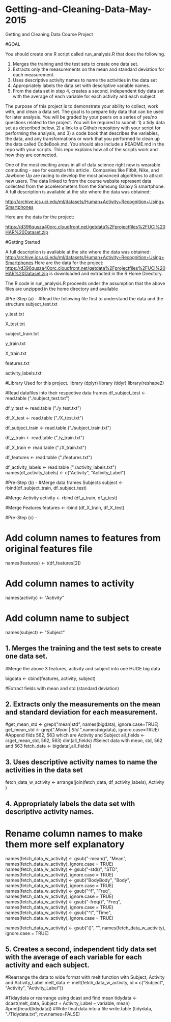 # Getting-and-Cleaning-Data-May-2015
Getting and Cleaning Data Course Project

#GOAL


 You should create one R script called run_analysis.R that does the following. 
1. Merges the training and the test sets to create one data set.
2. Extracts only the measurements on the mean and standard deviation for each measurement. 
3. Uses descriptive activity names to name the activities in the data set
4. Appropriately labels the data set with descriptive variable names. 
5. From the data set in step 4, creates a second, independent tidy data set with the average of each variable for each activity and each subject.

The purpose of this project is to demonstrate your ability to collect, work with, and clean a data set. The goal is to prepare tidy data that can be used for later analysis. You will be graded by your peers on a series of yes/no questions related to the project. You will be required to submit: 1) a tidy data set as described below, 2) a link to a Github repository with your script for performing the analysis, and 3) a code book that describes the variables, the data, and any transformations or work that you performed to clean up the data called CodeBook.md. You should also include a README.md in the repo with your scripts. This repo explains how all of the scripts work and how they are connected. 

One of the most exciting areas in all of data science right now is wearable computing - see for example this article . Companies like Fitbit, Nike, and Jawbone Up are racing to develop the most advanced algorithms to attract new users. The data linked to from the course website represent data collected from the accelerometers from the Samsung Galaxy S smartphone. A full description is available at the site where the data was obtained:

http://archive.ics.uci.edu/ml/datasets/Human+Activity+Recognition+Using+Smartphones

Here are the data for the project:

https://d396qusza40orc.cloudfront.net/getdata%2Fprojectfiles%2FUCI%20HAR%20Dataset.zip

#Getting Started

A full description is available at the site where the data was obtained:
http://archive.ics.uci.edu/ml/datasets/Human+Activity+Recognition+Using+Smartphones
Here are the data for the project:
https://d396qusza40orc.cloudfront.net/getdata%2Fprojectfiles%2FUCI%20HAR%20Dataset.zip 
is downloaded and extracted in the R Home Directory.

The R code in run_analysis.R proceeds under the assumption that the above files are unzipped in the home directory and available

#Pre-Step (a) - 
#Read the following file first to understand the data and the structure
subject_test.txt

y_test.txt

X_test.txt

subject_train.txt

y_train.txt

X_train.txt

features.txt

activity_labels.txt


#Library Used for this project.
library (dplyr)
library (tidyr)
library(reshape2)

#Read datafiles into their respective data frames
df_subject_test <- read.table ("./subject_test.txt")

df_y_test <- read.table ("./y_test.txt")

df_X_test <- read.table ("./X_test.txt")

df_subject_train <- read.table ("./subject_train.txt")

df_y_train <- read.table ("./y_train.txt")

df_X_train <- read.table ("./X_train.txt")

df_features <- read.table ("./features.txt")

df_activity_labels <- read.table ("./activity_labels.txt")
names(df_activity_labels) <- c("Activity", "Activity_Label")

#Pre-Step (b) - 
#Merge data frames Subjects
subject <- rbind(df_subject_train, df_subject_test)

#Merge Activity
activity <- rbind (df_y_train, df_y_test)

#Merge Features
features <- rbind (df_X_train, df_X_test)

#Pre-Step (c) - 
# Add column names to features from original features file
names(features) <- t(df_features[2])

# Add column names to activity
names(activity) <- "Activity"

# Add column name to subject
names(subject) <- "Subject"

## 1. Merges the training and the test sets to create one data set.
#Merge the above 3 features, activity and subject into one HUGE big data

bigdata <- cbind(features, activity, subject)

#Extract fields with mean and std (standard deviation)

## 2. Extracts only the measurements on the mean and standard deviation for each measurement.

#get_mean_std <- grepl("mean|std", names(bigdata), ignore.case=TRUE)
get_mean_std <- grep(".*Mean.*|.*Std.*",names(bigdata), ignore.case=TRUE)
#Append filds 562, 563 which are Activity and Subject
all_fields <- c(get_mean_std, 562, 563)
dim(all_fields)
#Select data with mean, std, 562 and 563
fetch_data <- bigdata[,all_fields]

## 3. Uses descriptive activity names to name the activities in the data set
fetch_data_w_activity <- arrange(join(fetch_data, df_activity_labels), Activity )

## 4. Appropriately labels the data set with descriptive activity names.
# Rename column names to make them more self explanatory
names(fetch_data_w_activity) <- gsub("-mean()", "Mean", names(fetch_data_w_activity), ignore.case = TRUE)
names(fetch_data_w_activity) <- gsub("-std()", "STD", names(fetch_data_w_activity), ignore.case = TRUE)
names(fetch_data_w_activity) <- gsub("BodyBody", "Body", names(fetch_data_w_activity), ignore.case = TRUE)
names(fetch_data_w_activity) <- gsub("^f", "Freq", names(fetch_data_w_activity), ignore.case = TRUE)
names(fetch_data_w_activity) <- gsub("-freq()", "Freq", names(fetch_data_w_activity), ignore.case = TRUE)
names(fetch_data_w_activity) <- gsub("^t", "Time", names(fetch_data_w_activity), ignore.case = TRUE)

names(fetch_data_w_activity) <- gsub("()", "", names(fetch_data_w_activity), ignore.case = TRUE)



## 5. Creates a second, independent tidy data set with the average of each variable for each activity and each subject.

#Rearrange the data to wide format with melt function with Subject, Activity and Activity_Label
melt_data <- melt(fetch_data_w_activity, id = c("Subject", "Activity", "Activity_Label"))

#Tidaydata or rearrange using dcast and find mean
tidydata <- dcast(melt_data, Subject + Activity_Label ~ variable, mean)
#print(head(tidydata))
#Write final data into a file
write.table (tidydata, "./Tidydata.txt", row.names=FALSE)

